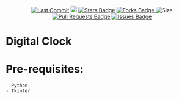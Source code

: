<p align="center"> 
<a href="https://github.com/milaan9"><img src="https://img.shields.io/static/v1?logo=github&label=maintainer&message=milaan9&color=ff3300" alt="Last Commit"/></a> 
<a href="https://hits.seeyoufarm.com"><img src="https://hits.seeyoufarm.com/api/count/incr/badge.svg?url=https%3A%2F%2Fgithub.com%2Fmilaan9%2F91_Python_Mini_Projects/edit/main/002_Digital_Clock&count_bg=%231DC92C&title_bg=%23555555&icon=&icon_color=%23E7E7E7&title=views&edge_flat=false"/></a>
<a href="https://github.com/milaan9/91_Python_Mini_Projects/edit/main/002_Digital_Clock/stargazers"><img src="https://img.shields.io/github/stars/milaan9/91_Python_Mini_Projects/edit/main/002_Digital_Clock.svg?colorB=1a53ff" alt="Stars Badge"/></a>
<a href="https://github.com/milaan9/91_Python_Mini_Projects/edit/main/002_Digital_Clock/network/members"><img src="https://img.shields.io/github/forks/milaan9/91_Python_Mini_Projects/edit/main/002_Digital_Clock" alt="Forks Badge"/> </a>
<img src="https://img.shields.io/github/repo-size/milaan9/91_Python_Mini_Projects/edit/main/002_Digital_Clock.svg?colorB=CC66FF&style=flat" alt="Size"/>
<a href="https://github.com/milaan9/91_Python_Mini_Projects/tree/main/002_Digital_Clock/pulls"><img src="https://img.shields.io/github/issues-pr/milaan9/91_Python_Mini_Projects/tree/main/002_Digital_Clock.svg?colorB=yellow&style=flat" alt="Pull Requests Badge"/></a>
<a href="https://github.com/milaan9/91_Python_Mini_Projects/tree/main/002_Digital_Clock/issues"><img src="https://img.shields.io/github/issues/milaan9/91_Python_Mini_Projects/tree/main/002_Digital_Clock.svg?colorB=yellow&style=flat" alt="Issues Badge"/></a>
</p> 
<!--<img src="https://badges.pufler.dev/contributors/milaan9/01_Python_Introduction?size=50&padding=5&bots=true" alt="milaan9"/>-->


# Digital Clock

Pre-requisites:
==========================
```
- Python
- Tkinter
```
